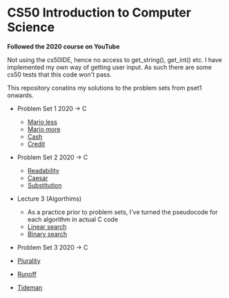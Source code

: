 # CS50 Introduction to Computer Science

**Followed the 2020 course on YouTube**

Not using the cs50IDE, hence no access to get_string(), get_int() etc. I have implemented my own way of getting user input. As such there are some cs50 tests that this code won't pass.

This repository conatins my solutions to the problem sets from pset1 onwards.

- Problem Set 1 2020 -> C
  - [Mario less](./problem_set_1/mario/mario_less.c)
  - [Mario more](./problem_set_1/mario/mario_more.c)
  - [Cash](./problem_set_1/cash/cash.c)
  - [Credit](./problem_set_1//credit/credit.c)
  
- Problem Set 2 2020 -> C
  - [Readability](./problem_set_2/readability.c)
  - [Caesar](./problem_set_2/caesar.c)
  - [Substitution](./problem_set_2/substitution.c)

- Lecture 3 (Algorthims)
  - As a practice prior to problem sets, I've turned the pseudocode for each algorithm in actual C code
  - [Linear search](./lecture_3_algorithms/linear_search.c)
  - [Binary search](./lecture_3_algorithms/binary_search.c)

- Problem Set 3 2020 -> C
 - [Plurality](./problem_set_3/plurality.c)
 - [Runoff](./problem_set_3/runoff.c)
 - [Tideman](./problem_set_3/tideman.c)

